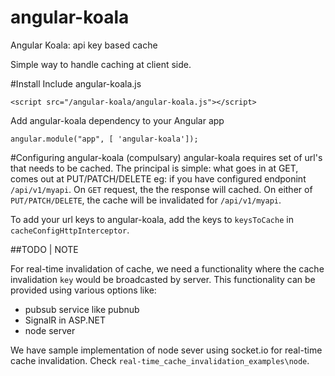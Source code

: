 # angular-koala
Angular Koala:  api key based cache

Simple way to handle caching at client side.



#Install
Include angular-koala.js
```
<script src="/angular-koala/angular-koala.js"></script>
```

Add angular-koala dependency to your Angular app
```
angular.module("app", [ 'angular-koala']);
```



#Configuring angular-koala (compulsary)
angular-koala requires set of url's that needs to be cached.
The principal is simple: what goes in at GET, comes out at PUT/PATCH/DELETE
eg: if you have configured endponint `/api/v1/myapi`.
On `GET` request, the the response will cached. On either of `PUT/PATCH/DELETE`, the cache will be invalidated for `/api/v1/myapi`.

To add your url keys to angular-koala, add the keys to `keysToCache` in `cacheConfigHttpInterceptor`.


##TODO | NOTE

For real-time invalidation of cache, we need a functionality where the cache invalidation `key` would be broadcasted by server. This functionality can be provided using various options like:
- pubsub service like pubnub
- SignalR in ASP.NET
- node server

We have sample implementation of node sever using socket.io for real-time cache invalidation. Check `real-time_cache_invalidation_examples\node`.
